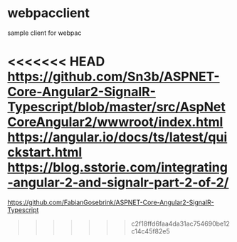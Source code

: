 # webpacclient
sample client for webpac


<<<<<<< HEAD
https://github.com/Sn3b/ASPNET-Core-Angular2-SignalR-Typescript/blob/master/src/AspNetCoreAngular2/wwwroot/index.html
https://angular.io/docs/ts/latest/quickstart.html
https://blog.sstorie.com/integrating-angular-2-and-signalr-part-2-of-2/
=======
https://github.com/FabianGosebrink/ASPNET-Core-Angular2-SignalR-Typescript
>>>>>>> c2f18ffd6faa4da31ac754690be12c14c45f82e5
